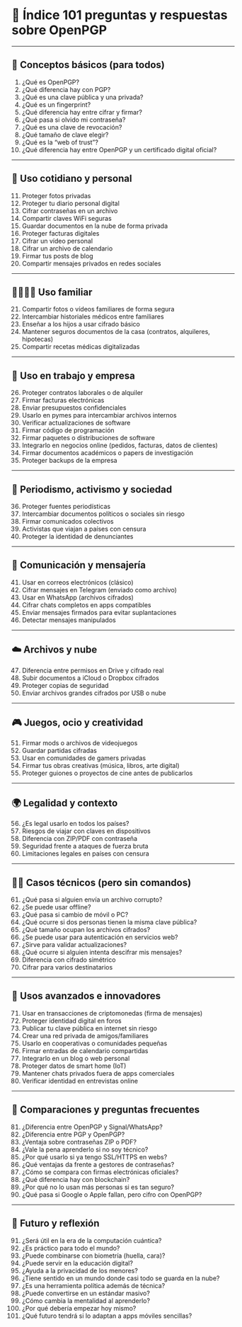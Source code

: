 # 📖 Índice 101 preguntas y respuestas sobre OpenPGP

---

## 🔐 Conceptos básicos (para todos)

1. ¿Qué es OpenPGP?
2. ¿Qué diferencia hay con PGP?
3. ¿Qué es una clave pública y una privada?
4. ¿Qué es un fingerprint?
5. ¿Qué diferencia hay entre cifrar y firmar?
6. ¿Qué pasa si olvido mi contraseña?
7. ¿Qué es una clave de revocación?
8. ¿Qué tamaño de clave elegir?
9. ¿Qué es la “web of trust”?
10. ¿Qué diferencia hay entre OpenPGP y un certificado digital oficial?

---

## 📱 Uso cotidiano y personal

11. Proteger fotos privadas
12. Proteger tu diario personal digital
13. Cifrar contraseñas en un archivo
14. Compartir claves WiFi seguras
15. Guardar documentos en la nube de forma privada
16. Proteger facturas digitales
17. Cifrar un vídeo personal
18. Cifrar un archivo de calendario
19. Firmar tus posts de blog
20. Compartir mensajes privados en redes sociales

---

## 👨‍👩‍👧‍👦 Uso familiar

21. Compartir fotos o vídeos familiares de forma segura
22. Intercambiar historiales médicos entre familiares
23. Enseñar a los hijos a usar cifrado básico
24. Mantener seguros documentos de la casa (contratos, alquileres, hipotecas)
25. Compartir recetas médicas digitalizadas

---

## 💼 Uso en trabajo y empresa

26. Proteger contratos laborales o de alquiler
27. Firmar facturas electrónicas
28. Enviar presupuestos confidenciales
29. Usarlo en pymes para intercambiar archivos internos
30. Verificar actualizaciones de software
31. Firmar código de programación
32. Firmar paquetes o distribuciones de software
33. Integrarlo en negocios online (pedidos, facturas, datos de clientes)
34. Firmar documentos académicos o papers de investigación
35. Proteger backups de la empresa

---

## 📰 Periodismo, activismo y sociedad

36. Proteger fuentes periodísticas
37. Intercambiar documentos políticos o sociales sin riesgo
38. Firmar comunicados colectivos
39. Activistas que viajan a países con censura
40. Proteger la identidad de denunciantes

---

## 💬 Comunicación y mensajería

41. Usar en correos electrónicos (clásico)
42. Cifrar mensajes en Telegram (enviado como archivo)
43. Usar en WhatsApp (archivos cifrados)
44. Cifrar chats completos en apps compatibles
45. Enviar mensajes firmados para evitar suplantaciones
46. Detectar mensajes manipulados

---

## ☁️ Archivos y nube

47. Diferencia entre permisos en Drive y cifrado real
48. Subir documentos a iCloud o Dropbox cifrados
49. Proteger copias de seguridad
50. Enviar archivos grandes cifrados por USB o nube

---

## 🎮 Juegos, ocio y creatividad

51. Firmar mods o archivos de videojuegos
52. Guardar partidas cifradas
53. Usar en comunidades de gamers privadas
54. Firmar tus obras creativas (música, libros, arte digital)
55. Proteger guiones o proyectos de cine antes de publicarlos

---

## 🌍 Legalidad y contexto

56. ¿Es legal usarlo en todos los países?
57. Riesgos de viajar con claves en dispositivos
58. Diferencia con ZIP/PDF con contraseña
59. Seguridad frente a ataques de fuerza bruta
60. Limitaciones legales en países con censura

---

## 🧑‍💻 Casos técnicos (pero sin comandos)

61. ¿Qué pasa si alguien envía un archivo corrupto?
62. ¿Se puede usar offline?
63. ¿Qué pasa si cambio de móvil o PC?
64. ¿Qué ocurre si dos personas tienen la misma clave pública?
65. ¿Qué tamaño ocupan los archivos cifrados?
66. ¿Se puede usar para autenticación en servicios web?
67. ¿Sirve para validar actualizaciones?
68. ¿Qué ocurre si alguien intenta descifrar mis mensajes?
69. Diferencia con cifrado simétrico
70. Cifrar para varios destinatarios

---

## 🚀 Usos avanzados e innovadores

71. Usar en transacciones de criptomonedas (firma de mensajes)
72. Proteger identidad digital en foros
73. Publicar tu clave pública en internet sin riesgo
74. Crear una red privada de amigos/familiares
75. Usarlo en cooperativas o comunidades pequeñas
76. Firmar entradas de calendario compartidas
77. Integrarlo en un blog o web personal
78. Proteger datos de smart home (IoT)
79. Mantener chats privados fuera de apps comerciales
80. Verificar identidad en entrevistas online

---

## 🧩 Comparaciones y preguntas frecuentes

81. ¿Diferencia entre OpenPGP y Signal/WhatsApp?
82. ¿Diferencia entre PGP y OpenPGP?
83. ¿Ventaja sobre contraseñas ZIP o PDF?
84. ¿Vale la pena aprenderlo si no soy técnico?
85. ¿Por qué usarlo si ya tengo SSL/HTTPS en webs?
86. ¿Qué ventajas da frente a gestores de contraseñas?
87. ¿Cómo se compara con firmas electrónicas oficiales?
88. ¿Qué diferencia hay con blockchain?
89. ¿Por qué no lo usan más personas si es tan seguro?
90. ¿Qué pasa si Google o Apple fallan, pero cifro con OpenPGP?

---

## 🧭 Futuro y reflexión

91. ¿Será útil en la era de la computación cuántica?
92. ¿Es práctico para todo el mundo?
93. ¿Puede combinarse con biometría (huella, cara)?
94. ¿Puede servir en la educación digital?
95. ¿Ayuda a la privacidad de los menores?
96. ¿Tiene sentido en un mundo donde casi todo se guarda en la nube?
97. ¿Es una herramienta política además de técnica?
98. ¿Puede convertirse en un estándar masivo?
99. ¿Cómo cambia la mentalidad al aprenderlo?
100. ¿Por qué debería empezar hoy mismo?
101. ¿Qué futuro tendrá si lo adaptan a apps móviles sencillas?
